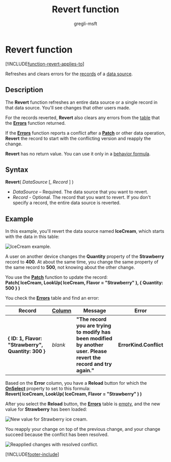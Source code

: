 ﻿---
title: Revert function
description: Reference information including syntax and examples for the Revert function.
author: gregli-msft

ms.topic: reference
ms.custom: canvas
ms.reviewer: mkaur
ms.date: 3/22/2024
ms.subservice: power-fx
ms.author: gregli
search.audienceType:
  - maker
contributors:
  - gregli-msft
  - mduelae
  - gregli
---

# Revert function
[!INCLUDE[function-revert-applies-to](includes/function-revert-applies-to.md)]



Refreshes and clears errors for the [records](/power-apps/maker/canvas-apps/working-with-tables#records) of a [data source](/power-apps/maker/canvas-apps/working-with-data-sources).

## Description

The **Revert** function refreshes an entire data source or a single record in that data source. You'll see changes that other users made.

For the records reverted, **Revert** also clears any errors from the [table](/power-apps/maker/canvas-apps/working-with-tables) that the **[Errors](function-errors.md)** function returned.

If the **[Errors](function-errors.md)** function reports a conflict after a **[Patch](function-patch.md)** or other data operation, **Revert** the record to start with the conflicting version and reapply the change.

**Revert** has no return value. You can use it only in a [behavior formula](/power-apps/maker/canvas-apps/working-with-formulas-in-depth).

## Syntax

**Revert**( _DataSource_ [, *Record* ] )

- _DataSource_ – Required. The data source that you want to revert.
- _Record_ - Optional. The record that you want to revert. If you don't specify a record, the entire data source is reverted.

## Example

In this example, you'll revert the data source named **IceCream**, which starts with the data in this table:

![IceCream example.](media/function-revert/icecream.png)

A user on another device changes the **Quantity** property of the **Strawberry** record to **400**. At about the same time, you change the same property of the same record to **500**, not knowing about the other change.

You use the **[Patch](function-patch.md)** function to update the record:<br>
**Patch( IceCream, LookUp( IceCream, Flavor = "Strawberry" ), { Quantity: 500 } )**

You check the **[Errors](function-errors.md)** table and find an error:

| Record                                             | [Column](/power-apps/maker/canvas-apps/working-with-tables#columns) | Message                                                                                                              | Error                  |
| -------------------------------------------------- | ------------------------------------------------------------------- | -------------------------------------------------------------------------------------------------------------------- | ---------------------- |
| **{ ID: 1, Flavor: "Strawberry", Quantity: 300 }** | _blank_                                                             | **"The record you are trying to modify has been modified by another user. Please revert the record and try again."** | **ErrorKind.Conflict** |

Based on the **Error** column, you have a **Reload** button for which the **[OnSelect](/power-apps/maker/canvas-apps/controls/properties-core)** property to set to this formula:<br>
**Revert( IceCream, LookUp( IceCream, Flavor = "Strawberry" ) )**

After you select the **Reload** button, the **[Errors](function-errors.md)** table is [empty](function-isblank-isempty.md), and the new value for **Strawberry** has been loaded:

![New value for Strawberry ice cream.](media/function-revert/icecream-after.png)

You reapply your change on top of the previous change, and your change succeed because the conflict has been resolved.

![Reapplied changes with resolved conflict.](media/function-revert/icecream-success.png)

[!INCLUDE[footer-include](../../includes/footer-banner.md)]







































































































































